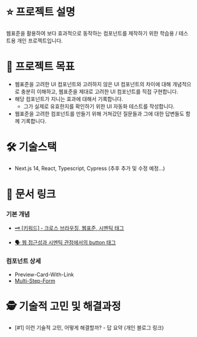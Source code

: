 # ⭐ 프로젝트 설명

웹표준을 활용하여 보다 효과적으로 동작하는 컴포넌트를 제작하기 위한 학습용 / 테스트용 개인 프로젝트입니다.

# 🚀 프로젝트 목표

- 웹표준을 고려한 UI 컴포넌트와 고려하지 않은 UI 컴포넌트의 차이에 대해 개념적으로 충분히 이해하고, 웹표준을 제대로 고려한 UI 컴포넌트를 직접 구현합니다.
- 해당 컴포넌트가 지니는 효과에 대해서 기록합니다.
  - 그가 실제로 유효한지를 확인하기 위한 UI 자동화 테스트를 작성합니다.
- 웹표준을 고려한 컴포넌트를 만들기 위해 거쳐갔던 질문들과 그에 대한 답변들도 함께 기록합니다.

# 🛠️ 기술스택

- Next.js 14, React, Typescript, Cypress (추후 추가 및 수정 예정...)

# 📄 문서 링크

### 기본 개념

- [🗝️ [키워드] ‐ 크로스 브라우징, 웹표준, 시멘틱 태그](https://github.com/JunnieLee/web-standards-considered-components/wiki/%F0%9F%97%9D%EF%B8%8F-%5B%ED%82%A4%EC%9B%8C%EB%93%9C%5D-%E2%80%90-%ED%81%AC%EB%A1%9C%EC%8A%A4-%EB%B8%8C%EB%9D%BC%EC%9A%B0%EC%A7%95,-%EC%9B%B9%ED%91%9C%EC%A4%80,-%EC%8B%9C%EB%A9%98%ED%8B%B1-%ED%83%9C%EA%B7%B8)

- [🗣️ 웹 접근성과 시멘틱 관점에서의 button 태그](https://github.com/JunnieLee/web-standards-considered-components/wiki/%F0%9F%97%A3%EF%B8%8F-%EC%9B%B9-%EC%A0%91%EA%B7%BC%EC%84%B1%EA%B3%BC-%EC%8B%9C%EB%A9%98%ED%8B%B1-%EA%B4%80%EC%A0%90%EC%97%90%EC%84%9C%EC%9D%98-button%EC%97%90-%EB%8C%80%ED%95%9C-%EA%B4%80%EB%A0%A8-%EC%A7%88%EB%AC%B8%E2%80%90%EB%8B%B5%EB%B3%80)

### 컴포넌트 상세

- Preview-Card-With-Link
- [Multi-Step-Form](https://github.com/JunnieLee/web-standards-considered-components/issues/1)

# 🕵️ 기술적 고민 및 해결과정

- [#1] 이런 기술적 고민, 어떻게 해결할까? - 답 요약 (개인 블로그 링크)
